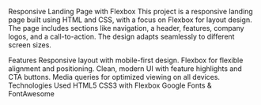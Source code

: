 Responsive Landing Page with Flexbox
This project is a responsive landing page built using HTML and CSS, with a focus on Flexbox for layout design. The page includes sections like navigation, a header, features, company logos, and a call-to-action. The design adapts seamlessly to different screen sizes.

Features
Responsive layout with mobile-first design.
Flexbox for flexible alignment and positioning.
Clean, modern UI with feature highlights and CTA buttons.
Media queries for optimized viewing on all devices.
Technologies Used
HTML5
CSS3 with Flexbox
Google Fonts & FontAwesome
